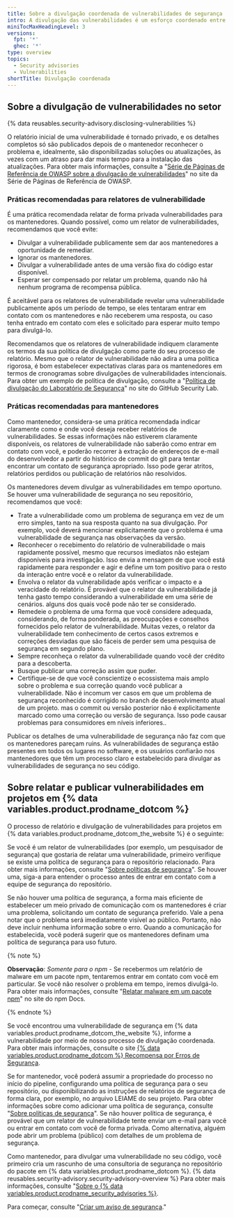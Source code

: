 ```yaml
---
title: Sobre a divulgação coordenada de vulnerabilidades de segurança
intro: A divulgação das vulnerabilidades é um esforço coordenado entre os relatores de segurança e os mantenedores de repositório.
miniTocMaxHeadingLevel: 3
versions:
  fpt: '*'
  ghec: '*'
type: overview
topics:
  - Security advisories
  - Vulnerabilities
shortTitle: Divulgação coordenada
---
```


## Sobre a divulgação de vulnerabilidades no setor

{% data reusables.security-advisory.disclosing-vulnerabilities %}

O relatório inicial de uma vulnerabilidade é tornado privado, e os detalhes completos só são publicados depois de o mantenedor reconhecer o problema e, idealmente, são disponibilizadas soluções ou atualizações, às vezes com um atraso para dar mais tempo para a instalação das atualizações. Para obter mais informações, consulte a "[Série de Páginas de Referência de OWASP sobre a divulgação de vulnerabilidades](https://cheatsheetseries.owasp.org/cheatsheets/Vulnerability_Disclosure_Cheat_Sheet.html#commercial-and-open-source-software)" no site da Série de Páginas de Referência de OWASP.

### Práticas recomendadas para relatores de vulnerabilidade

É uma prática recomendada relatar de forma privada vulnerabilidades para os mantenedores. Quando possível, como um relator de vulnerabilidades, recomendamos que você evite:
- Divulgar a vulnerabilidade publicamente sem dar aos mantenedores a oportunidade de remediar.
- Ignorar os mantenedores.
- Divulgar a vulnerabilidade antes de uma versão fixa do código estar disponível.
- Esperar ser compensado por relatar um problema, quando não há nenhum programa de recompensa pública.

É aceitável para os relatores de vulnerabilidade revelar uma vulnerabilidade publicamente após um período de tempo, se eles tentaram entrar em contato com os mantenedores e não receberem uma resposta, ou caso tenha entrado em contato com eles e solicitado para esperar muito tempo para divulgá-lo.

Recomendamos que os relatores de vulnerabilidade indiquem claramente os termos da sua política de divulgação como parte do seu processo de relatório. Mesmo que o relator de vulnerabilidade não adira a uma política rigorosa, é bom estabelecer expectativas claras para os mantenedores em termos de cronogramas sobre divulgações de vulnerabilidades intencionais. Para obter um exemplo de política de divulgação, consulte a "[Política de divulgação do Laboratório de Segurança](https://securitylab.github.com/advisories#policy)" no site do GitHub Security Lab.

### Práticas recomendadas para mantenedores

Como mantenedor, considera-se uma prática recomendada indicar claramente como e onde você deseja receber relatórios de vulnerabilidades. Se essas informações não estiverem claramente disponíveis, os relatores de vulnerabilidade não saberão como entrar em contato com você, e poderão recorrer à extração de endereços de e-mail do desenvolvedor a partir do histórico de commit do git para tentar encontrar um contato de segurança apropriado. Isso pode gerar atritos, relatórios perdidos ou publicação de relatórios não resolvidos.

Os mantenedores devem divulgar as vulnerabilidades em tempo oportuno. Se houver uma vulnerabilidade de segurança no seu repositório, recomendamos que você:
- Trate a vulnerabilidade como um problema de segurança em vez de um erro simples, tanto na sua resposta quanto na sua divulgação. Por exemplo, você deverá mencionar explicitamente que o problema é uma vulnerabilidade de segurança nas observações da versão.
- Reconhecer o recebimento do relatório de vulnerabilidade o mais rapidamente possível, mesmo que recursos imediatos não estejam disponíveis para investigação. Isso envia a mensagem de que você está rapidamente para responder e agir e define um tom positivo para o resto da interação entre você e o relator da vulnerabilidade.
- Envolva o relator da vulnerabilidade após verificar o impacto e a veracidade do relatório. É provável que o relator da vulnerabilidade já tenha gasto tempo considerando a vulnerabilidade em uma série de cenários. alguns dos quais você pode não ter se considerado.
- Remedeie o problema de uma forma que você considere adequada, considerando, de forma ponderada, as preocupações e conselhos fornecidos pelo relator de vulnerabilidade. Muitas vezes, o relator da vulnerabilidade tem conhecimento de certos casos extremos e correções desviadas que são fáceis de perder sem uma pesquisa de segurança em segundo plano.
- Sempre reconheça o relator da vulnerabilidade quando você der crédito para a descoberta.
- Busque publicar uma correção assim que puder.
- Certifique-se de que você conscientize o ecossistema mais amplo sobre o problema e sua correção quando você publicar a vulnerabilidade. Não é incomum ver casos em que um problema de segurança reconhecido é corrigido no branch de desenvolvimento atual de um projeto. mas o commit ou versão posterior não é explicitamente marcado como uma correção ou versão de segurança. Isso pode causar problemas para consumidores em níveis inferiores..

Publicar os detalhes de uma vulnerabilidade de segurança não faz com que os mantenedores pareçam ruins. As vulnerabilidades de segurança estão presentes em todos os lugares no software, e os usuários confiarão nos mantenedores que têm um processo claro e estabelecido para divulgar as vulnerabilidades de segurança no seu código.

## Sobre relatar e publicar vulnerabilidades em projetos em {% data variables.product.prodname_dotcom %}

O processo de relatório e divulgação de vulnerabilidades para projetos em {% data variables.product.prodname_dotcom_the_website %} é o seguinte:

 Se você é um relator de vulnerabilidades (por exemplo, um pesquisador de segurança) que gostaria de relatar uma vulnerabilidade, primeiro verifique se existe uma política de segurança para o repositório relacionado. Para obter mais informações, consulte "[Sobre políticas de segurança](/code-security/getting-started/adding-a-security-policy-to-your-repository#about-security-policies)". Se houver uma, siga-a para entender o processo antes de entrar em contato com a equipe de segurança do repositório.

 Se não houver uma política de segurança, a forma mais eficiente de estabelecer um meio privado de comunicação com os mantenedores é criar uma problema, solicitando um contato de segurança preferido. Vale a pena notar que o problema será imediatamente visível ao público. Portanto, não deve incluir nenhuma informação sobre o erro. Quando a comunicação for estabelecida, você poderá sugerir que os mantenedores definam uma política de segurança para uso futuro.

{% note %}

**Observação**: _Somente para o npm_ - Se recebermos um relatório de malware em um pacote npm, tentaremos entrar em contato com você em particular. Se você não resolver o problema em tempo, iremos divulgá-lo. Para obter mais informações, consulte "[Relatar malware em um pacote npm](https://docs.npmjs.com/reporting-malware-in-an-npm-package)" no site do npm Docs.

{% endnote %}

 Se você encontrou uma vulnerabilidade de segurança em {% data variables.product.prodname_dotcom_the_website %}, informe a vulnerabilidade por meio de nosso processo de divulgação coordenada. Para obter mais informações, consulte o site [{% data variables.product.prodname_dotcom %} Recompensa por Erros de Segurança](https://bounty.github.com/).

 Se for mantenedor, você poderá assumir a propriedade do processo no início do pipeline, configurando uma política de segurança para o seu repositório, ou disponibilizando as instruções de relatórios de segurança de forma clara, por exemplo, no arquivo LEIAME do seu projeto. Para obter informações sobre como adicionar uma política de segurança, consulte "[Sobre políticas de segurança](/code-security/getting-started/adding-a-security-policy-to-your-repository#about-security-policies)". Se não houver política de segurança, é provável que um relator de vulnerabilidade tente enviar um e-mail para você ou entrar em contato com você de forma privada. Como alternativa, alguém pode abrir um problema (público) com detalhes de um problema de segurança.

 Como mantenedor, para divulgar uma vulnerabilidade no seu código, você primeiro cria um rascunho de uma consultoria de segurança no repositório do pacote em {% data variables.product.prodname_dotcom %}. {% data reusables.security-advisory.security-advisory-overview %} Para obter mais informações, consulte "[Sobre o {% data variables.product.prodname_security_advisories %}](/github/managing-security-vulnerabilities/about-github-security-advisories).


 Para começar, consulte "[Criar um aviso de segurança](/github/managing-security-vulnerabilities/creating-a-security-advisory)."
